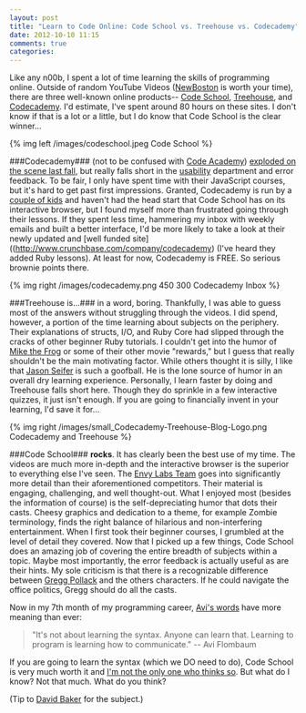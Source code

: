 ```yaml
---
layout: post
title: "Learn to Code Online: Code School vs. Treehouse vs. Codecademy"
date: 2012-10-10 11:15
comments: true
categories: 
---
```


Like any n00b, I spent a lot of time learning the skills of programming online. Outside of random YouTube Videos ([NewBoston](http://www.youtube.com/user/thenewboston) is worth your time), there are three well-known online products-- [Code School](http://www.codeschool.com/), [Treehouse](http://teamtreehouse.com/), and [Codecademy](http://www.codecademy.com/). I'd estimate, I've spent around 80 hours on these sites. I don't know if that is a lot or a little, but I do know that Code School is the clear winner...

{% img left /images/codeschool.jpeg Code School %}

###Codecademy###
(not to be confused with [Code Academy](http://www.builtinchicago.org/blog/code-academy-evolves-starter-league-and-partners-37signals)) [exploded on the scene last fall](http://www.businessinsider.com/codecademy-1000000-users-2012-1), but really falls short in the [usability](http://programmingzen.com/2012/01/16/on-the-usability-of-codecademy/) department and error feedback. To be fair, I only have spent time with their JavaScript courses, but it's hard to get past first impressions. Granted, Codecademy is run by a [couple of kids](http://mashable.com/2012/07/25/zach-sims-codecademy/) and haven't had the head start that Code School has on its interactive browser, but I found myself more than frustrated going through their lessons. If they spent less time, hammering my inbox with weekly emails and built a better interface, I'd be more likely to take a look at their newly updated and [well funded site]((http://www.crunchbase.com/company/codecademy) (I've heard they added Ruby lessons). At least for now, Codecademy is FREE. So serious brownie points there.

{% img right /images/codecademy.png 450 300 Codecademy Inbox %}

###Treehouse is...###
in a word, boring. Thankfully, I was able to guess most of the answers without struggling through the videos. I did spend, however, a portion of the time learning about subjects on the periphery. Their explanations of structs, I/O, and Ruby Core had slipped through the cracks of other beginner Ruby tutorials. I couldn't get into the humor of [Mike the Frog](http://www.youtube.com/watch?v=jQNXtyoyHic) or some of their other movie "rewards," but I guess that really shouldn't be the main motivating factor. While others thought it is silly, I like that [Jason Seifer](https://twitter.com/jseifer) is such a goofball. He is the lone source of humor in an overall dry learning experience. Personally, I learn faster by doing and Treehouse falls short here. Though they do sprinkle in a few interactive quizzes, it just isn't enough. If you are going to financially invent in your learning, I'd save it for...

{% img right /images/small_Codecademy-Treehouse-Blog-Logo.png Codecademy and Treehouse %}

###Code School###
**rocks**. It has clearly been the best use of my time. The videos are much more in-depth and the interactive browser is the superior to everything else I've seen. The [Envy Labs Team](http://envylabs.com/) goes into significantly more detail than their aforementioned competitors. Their material is engaging, challenging, and well thought-out. What I enjoyed most (besides the information of course) is the self-depreciating humor that dots their casts. Cheesy graphics and dedication to a theme, for example Zombie terminology, finds the right balance of hilarious and non-interfering entertainment. When I first took their beginner courses, I grumbled at the level of detail they covered. Now that I picked up a few things, Code School does an amazing job of covering the entire breadth of subjects within a topic. Maybe most importantly, the error feedback is actually useful as are their hints. My sole criticism is that there is a recognizable difference between [Gregg Pollack](https://twitter.com/greggpollack) and the others characters. If he could navigate the office politics, Gregg should do all the casts.

Now in my 7th month of my programming career, [Avi's words](http://shitavisays.tumblr.com/) have more meaning than ever:
>"It's not about learning the syntax. Anyone can learn that. Learning to program is learning how to communicate." -- Avi Flombaum

If you are going to learn the syntax (which we DO need to do), Code School is very much worth it and [I'm not the only one who thinks so](http://paulstamatiou.com/code-school-learn-by-doing). But what do I know? Not that much. What do you think?

(Tip to [David Baker](https://twitter.com/davidbakertv) for the subject.)
